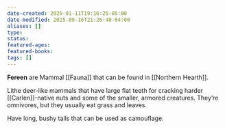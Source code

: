 ```yaml
---
date-created: 2025-01-11T19:16:25-05:00
date-modified: 2025-09-16T21:26:40-04:00
aliases: []
type: 
status: 
featured-ages: 
featured-books: 
tags: []
---
```

**Fereen** are Mammal [[Fauna]] that can be found in [[Northern Hearth]].

Lithe deer-like mammals that have large flat teeth for cracking harder [[Carlen]]-native nuts and some of the smaller, armored creatures. They’re omnivores, but they usually eat grass and leaves.

Have long, bushy tails that can be used as camouflage.